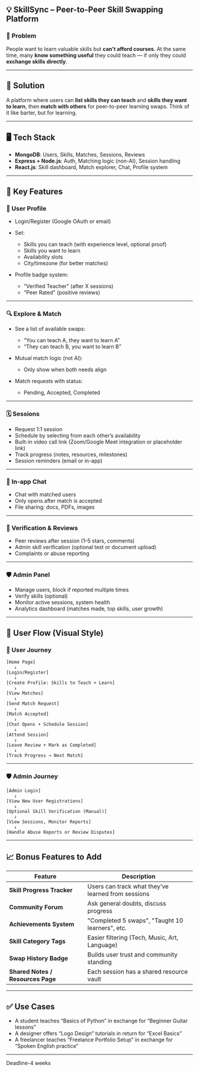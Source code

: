
## 💡 SkillSync – Peer-to-Peer Skill Swapping Platform

### 🚩 **Problem**

People want to learn valuable skills but **can't afford courses**. At the same time, many **know something useful** they could teach — if only they could **exchange skills directly**.

---

## 🎯 **Solution**

A platform where users can **list skills they can teach** and **skills they want to learn**, then **match with others** for peer-to-peer learning swaps. Think of it like barter, but for learning.

---

## 🖥️ Tech Stack

* **MongoDB**: Users, Skills, Matches, Sessions, Reviews
* **Express + Node.js**: Auth, Matching logic (non-AI), Session handling
* **React.js**: Skill dashboard, Match explorer, Chat, Profile system

---

## 🔑 Key Features

### 👤 User Profile

* Login/Register (Google OAuth or email)
* Set:

  * Skills you can teach (with experience level, optional proof)
  * Skills you want to learn
  * Availability slots
  * City/timezone (for better matches)
* Profile badge system:

  * "Verified Teacher" (after X sessions)
  * "Peer Rated" (positive reviews)

---

### 🔍 Explore & Match

* See a list of available swaps:

  * “You can teach A, they want to learn A”
  * “They can teach B, you want to learn B”
* Mutual match logic (not AI):

  * Only show when both needs align
* Match requests with status:

  * Pending, Accepted, Completed

---

### 🗓️ Sessions

* Request 1:1 session
* Schedule by selecting from each other’s availability
* Built-in video call link (Zoom/Google Meet integration or placeholder link)
* Track progress (notes, resources, milestones)
* Session reminders (email or in-app)

---

### 💬 In-app Chat

* Chat with matched users
* Only opens after match is accepted
* File sharing: docs, PDFs, images

---

### 🏅 Verification & Reviews

* Peer reviews after session (1–5 stars, comments)
* Admin skill verification (optional test or document upload)
* Complaints or abuse reporting

---

### 🛡️ Admin Panel

* Manage users, block if reported multiple times
* Verify skills (optional)
* Monitor active sessions, system health
* Analytics dashboard (matches made, top skills, user growth)

---

## 🔄 User Flow (Visual Style)

### 👤 User Journey

```
[Home Page]
   ↓
[Login/Register]
   ↓
[Create Profile: Skills to Teach + Learn]
   ↓
[View Matches]
   ↓
[Send Match Request]
   ↓
[Match Accepted]
   ↓
[Chat Opens + Schedule Session]
   ↓
[Attend Session]
   ↓
[Leave Review + Mark as Completed]
   ↓
[Track Progress → Next Match]
```

---

### 🛡️ Admin Journey

```
[Admin Login]
   ↓
[View New User Registrations]
   ↓
[Optional Skill Verification (Manual)]
   ↓
[View Sessions, Monitor Reports]
   ↓
[Handle Abuse Reports or Review Disputes]
```

---

## 📈 Bonus Features to Add

| Feature                           | Description                                        |
| --------------------------------- | -------------------------------------------------- |
| **Skill Progress Tracker**        | Users can track what they’ve learned from sessions |
| **Community Forum**               | Ask general doubts, discuss progress               |
| **Achievements System**           | "Completed 5 swaps", "Taught 10 learners", etc.    |
| **Skill Category Tags**           | Easier filtering (Tech, Music, Art, Language)      |
| **Swap History Badge**            | Builds user trust and community standing           |
| **Shared Notes / Resources Page** | Each session has a shared resource vault           |

---

## ✅ Use Cases

* A student teaches “Basics of Python” in exchange for “Beginner Guitar lessons”
* A designer offers “Logo Design” tutorials in return for “Excel Basics”
* A freelancer teaches “Freelance Portfolio Setup” in exchange for “Spoken English practice”

---
Deadline-4 weeks
